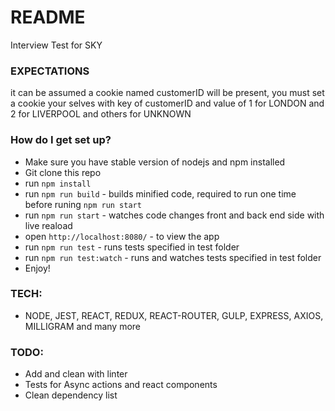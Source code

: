 # README #

Interview Test for SKY

### EXPECTATIONS ###
it can be assumed a cookie named customerID will be present,
you must set a cookie your selves with key of customerID and value of 1 for LONDON and 2 for LIVERPOOL and others for UNKNOWN

### How do I get set up? ###

* Make sure you have stable version of nodejs and npm installed
* Git clone this repo
* run `npm install`
* run `npm run build` - builds minified code, required to run one time before runing `npm run start`
* run `npm run start` - watches code changes front and back end side with live reaload
* open `http://localhost:8080/` - to view the app
* run `npm run test` - runs tests specified in test folder
* run `npm run test:watch` - runs and watches tests specified in test folder
* Enjoy!

### TECH: ###
* NODE, JEST, REACT, REDUX, REACT-ROUTER, GULP, EXPRESS, AXIOS, MILLIGRAM and many more

### TODO: ###

* Add and clean with linter
* Tests for Async actions and react components
* Clean dependency list
